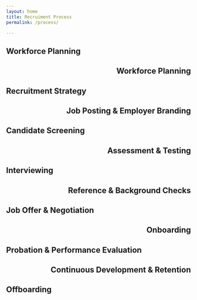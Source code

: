 ```yaml
---
layout: home
title: Recruiment Process
permalink: /process/

---
```


<div style="text-align: left;">
  <h2>Workforce Planning</h2>
</div>

<div style="text-align: right;">
  <h2>Workforce Planning</h2>
</div>

<div style="text-align: left;">
  <h2>Recruitment Strategy</h2>
</div>

<div style="text-align: right;">
  <h2>Job Posting &amp; Employer Branding</h2>
</div>

<div style="text-align: left;">
  <h2>Candidate Screening</h2>
</div>

<div style="text-align: right;">
  <h2>Assessment &amp; Testing</h2>
</div>

<div style="text-align: left;">
  <h2>Interviewing</h2>
</div>

<div style="text-align: right;">
  <h2>Reference &amp; Background Checks</h2>
</div>

<div style="text-align: left;">
  <h2>Job Offer &amp; Negotiation</h2>
</div>

<div style="text-align: right;">
  <h2>Onboarding</h2>
</div>

<div style="text-align: left;">
  <h2>Probation &amp; Performance Evaluation</h2>
</div>

<div style="text-align: right;">
  <h2>Continuous Development &amp; Retention</h2>
</div>

<div style="text-align: left;">
  <h2>Offboarding</h2>
</div>

